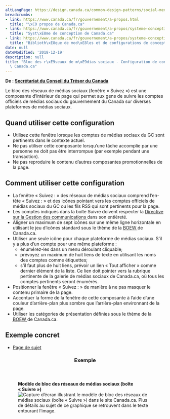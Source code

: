 ```yaml
---
altLangPage: https://design.canada.ca/common-design-patterns/social-media-channels.html
breadcrumbs:
- link: https://www.canada.ca/fr/gouvernement/a-propos.html
  title: "\xC0 propos de Canada.ca"
- link: https://www.canada.ca/fr/gouvernement/a-propos/systeme-conception.html
  title: "Syst\xE8me de conception de Canada.ca"
- link: https://www.canada.ca/fr/gouvernement/a-propos/systeme-conception/bibliotheque-modeles.html
  title: "Biblioth\xE8que de mod\xE8les et de configurations de conception"
date: null
dateModified: '2018-12-19'
description: null
title: "Bloc des r\xE9seaux de m\xE9dias sociaux - Configuration de conception de\
  \ Canada.ca"
---
```



<p class="gc-byline">
 <strong>
  De :
  <a href="https://www.canada.ca/fr/secretariat-conseil-tresor.html">
   Secrétariat du Conseil du Trésor du Canada
  </a>
 </strong>
</p>

<p>
 Le bloc des réseaux de médias sociaux (fenêtre « Suivez ») est une composante d’intérieur de page qui permet aux gens de suivre les comptes officiels de médias sociaux du gouvernement du Canada sur diverses plateformes de médias sociaux.
</p>

<section>
 <h2>
  Quand utiliser cette configuration
 </h2>
 <ul>
  <li>
   Utilisez cette fenêtre lorsque les comptes de médias sociaux du GC sont pertinents dans le contexte actuel.
  </li>
  <li>
   Ne pas utiliser cette composante lorsqu’une tâche accomplie par une personne ne doit pas être interrompue (par exemple pendant une transaction).
  </li>
  <li>
   Ne pas reproduire le contenu d’autres composantes promotionnelles de la page.
  </li>
 </ul>
</section>

<section>
 <h2>
  Comment utiliser cette configuration
 </h2>
 <ul>
  <li>
   La fenêtre « Suivez : » des réseaux de médias sociaux comprend l’en-tête « Suivez : » et des icônes pointant vers les comptes officiels de médias sociaux du GC ou les fils RSS qui sont pertinents pour la page.
  </li>
  <li>
   Les comptes indiqués dans la boîte Suivre doivent respecter la
   <a href="https://www.tbs-sct.gc.ca/pol/doc-fra.aspx?id=30682">
    Directive sur la Gestion des communications
   </a>
   dans son entièreté.
  </li>
  <li>
   Aligner un maximum de sept icônes sur une même ligne horizontale en utilisant le jeu d’icônes standard sous le thème de la
   <abbr title="Boîte à outils de l’expérience Web">
    BOEW
   </abbr>
   de Canada.ca.
  </li>
  <li>
   Utiliser une seule icône pour chaque plateforme de médias sociaux. S’il y a plus d’un compte pour une même plateforme :
   <ul>
    <li>
     énumérez-les dans un menu déroulant cliquable;
    </li>
    <li>
     prévoyez un maximum de huit liens de texte en utilisant les noms des comptes comme étiquettes;
    </li>
    <li>
     s’il faut plus de huit liens, prévoir un lien « Tout afficher » comme dernier élément de la liste. Ce lien doit pointer vers la rubrique pertinente de la galerie de médias sociaux de Canada.ca, où tous les comptes pertinents seront énumérés.
    </li>
   </ul>
  </li>
  <li>
   Positionner la fenêtre « Suivez : » de manière à ne pas masquer le contenu primaire de la page.
  </li>
  <li>
   Accentuer la forme de la fenêtre de cette composante à l’aide d’une couleur d’arrière-plan plus sombre que l’arrière-plan environnant de la page.
  </li>
  <li>
   Utiliser les catégories de présentation définies sous le thème de la
   <abbr title="Boîte à outils de l’expérience Web">
    BOEW
   </abbr>
   de Canada.ca.
  </li>
 </ul>
</section>

<section>
 <h2>
  Exemple concret
 </h2>
 <ul>
  <li>
   <a href="https://wet-boew.github.io/GCWeb/templates/topic/topic-fr.html">
    Page de sujet
   </a>
  </li>
 </ul>
</section>

<section class="panel panel-primary">
 <header class="panel-heading">
  <h3 class="panel-title">
   Exemple
  </h3>
 </header>
 <div class="panel-body">
  <figure class="mrgn-bttm-sm">
   <figcaption class="text-center">
    <b>
     Modèle de bloc des réseaux de médias sociaux (boîte « Suivre »)
    </b>
   </figcaption>
   <img alt="Capture d’écran illustrant le modèle de bloc des réseaux de médias sociaux (boîte « Suivre ») dans le site Canada.ca. Plus de détails au sujet de ce graphique se retrouvent dans le texte entourant l’image." class="img-responsive center-block" src="https://www.canada.ca/content/dam/tbs-sct/images/government-communications/canada-content-style-guide/social-media-channels-block-fra.jpg"/>
  </figure>
 </div>
</section>





